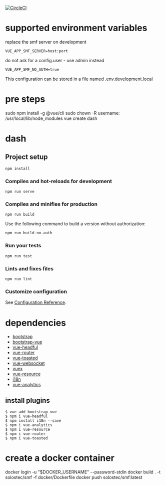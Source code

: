 
[![CircleCI](https://circleci.com/gh/solosTec/dash/tree/master.svg?style=shield)](https://circleci.com/gh/solosTec/dash/tree/master)

# supported environment variables

replace the smf server on development
```
VUE_APP_SMF_SERVER=host:port
```

do not ask for a config.user - use admin instead 
```
VUE_APP_SMF_NO_AUTH=true
```

This configuration can be stored in a file named .env.development.local

# pre steps

sudo npm install -g @vue/cli
sudo chown -R username: /usr/local/lib/node_modules
vue create dash

# dash

## Project setup
```
npm install
```

### Compiles and hot-reloads for development
```
npm run serve
```

### Compiles and minifies for production
```
npm run build
```

Use the following command to build a version without authorization:

```
npm run build-no-auth 
```

### Run your tests
```
npm run test
```

### Lints and fixes files
```
npm run lint
```

### Customize configuration
See [Configuration Reference](https://cli.vuejs.org/config/).

# dependencies

* [bootstrap](https://getbootstrap.com/)
* [bootstrap-vue](https://bootstrap-vue.js.org/)
* [vue-headful](https://github.com/troxler/vue-headful)
* [vue-router](https://github.com/vuejs/vue-router#readme)
* [vue-toasted](https://github.com/shakee93/vue-toasted#readme)
* [vue-websocket](https://github.com/icebob/vue-websocket)
* [vuex](https://github.com/vuejs/vuex#readme)
* [vue-resource](https://github.com/pagekit/vue-resource)
* [i18n](https://github.com/mashpie/i18n-node)
* [vue-analytics](https://github.com/MatteoGabriele/vue-analytics)

## install plugins

```
$ vue add bootstrap-vue 
$ npm i vue-headful
$ npm install i18n --save
$ npm i vue-analytics
$ npm i vue-resource
$ npm i vue-router
$ npm i vue-toasted
```

# create a docker container
docker login -u "$DOCKER_USERNAME" --password-stdin
docker build . -t solostec/smf -f docker/Dockerfile 
docker push solostec/smf:latest


